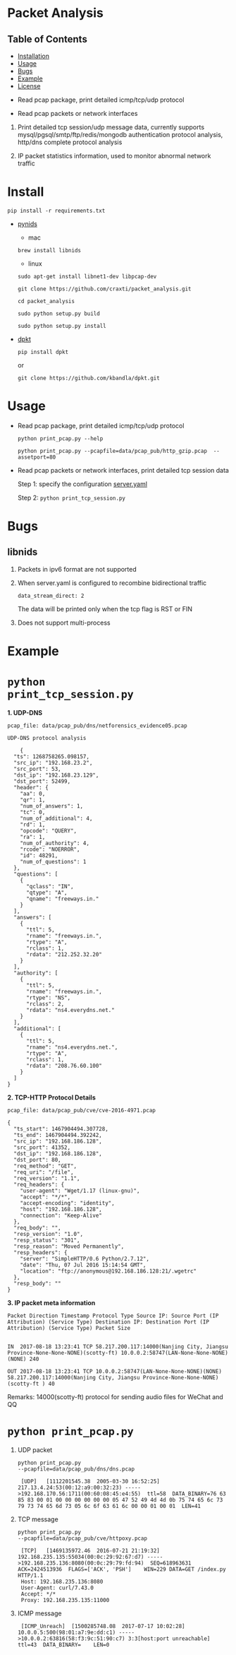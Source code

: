 # Packet Analysis


## Table of Contents

- [Installation](#installation)
- [Usage](#usage)
- [Bugs](#Bugs)
- [Example](#Example)
- [License](#license)

* Read pcap package, print detailed icmp/tcp/udp protocol

* Read pcap packets or network interfaces

 1. Print detailed tcp session/udp message data, currently supports mysql/pgsql/smtp/ftp/redis/mongodb authentication protocol analysis, http/dns complete protocol analysis

 2. IP packet statistics information, used to monitor abnormal network traffic






# Install

 `pip install -r requirements.txt`


* [pynids](https://github.com/craxti/packet_analysis.git)

   * mac

   `brew install libnids`

   * linux

   `sudo apt-get install libnet1-dev libpcap-dev`

   `git clone https://github.com/craxti/packet_analysis.git`

   `cd packet_analysis`

   `sudo python setup.py build`

   `sudo python setup.py install`

* [dpkt](http://dpkt.readthedocs.io/en/latest/index.html)

   `pip install dpkt`

   or

   `git clone https://github.com/kbandla/dpkt.git`


# Usage
* Read pcap package, print detailed icmp/tcp/udp protocol


    `python print_pcap.py --help`

    `python print_pcap.py --pcapfile=data/pcap_pub/http_gzip.pcap  --assetport=80`



* Read pcap packets or network interfaces, print detailed tcp session data


   Step 1: specify the configuration
   [server.yaml](etc/server.yaml)


   Step 2:
   `python print_tcp_session.py`



# Bugs
## libnids
1. Packets in ipv6 format are not supported


2. When server.yaml is configured to recombine bidirectional traffic


    `data_stream_direct: 2`

    The data will be printed only when the tcp flag is RST or FIN


3. Does not support multi-process


# Example

<code>python print_tcp_session.py</code>
=====================

<b> 1. UDP-DNS</b>

    pcap_file: data/pcap_pub/dns/netforensics_evidence05.pcap

    UDP-DNS protocol analysis

        {
      "ts": 1268758265.098157,
      "src_ip": "192.168.23.2",
      "src_port": 53,
      "dst_ip": "192.168.23.129",
      "dst_port": 52499,
      "header": {
        "aa": 0,
        "qr": 1,
        "num_of_answers": 1,
        "tc": 0,
        "num_of_additional": 4,
        "rd": 1,
        "opcode": "QUERY",
        "ra": 1,
        "num_of_authority": 4,
        "rcode": "NOERROR",
        "id": 48291,
        "num_of_questions": 1
      },
      "questions": [
        {
          "qclass": "IN",
          "qtype": "A",
          "qname": "freeways.in."
        }
      ],
      "answers": [
        {
          "ttl": 5,
          "rname": "freeways.in.",
          "rtype": "A",
          "rclass": 1,
          "rdata": "212.252.32.20"
        }
      ],
      "authority": [
        {
          "ttl": 5,
          "rname": "freeways.in.",
          "rtype": "NS",
          "rclass": 2,
          "rdata": "ns4.everydns.net."
        }
      ],
      "additional": [
        {
          "ttl": 5,
          "rname": "ns4.everydns.net.",
          "rtype": "A",
          "rclass": 1,
          "rdata": "208.76.60.100"
        }
      ]
    }


<b> 2. TCP-HTTP Protocol Details </b>

    pcap_file: data/pcap_pub/cve/cve-2016-4971.pcap

    {
      "ts_start": 1467904494.307728,
      "ts_end": 1467904494.392242,
      "src_ip": "192.168.186.128",
      "src_port": 41352,
      "dst_ip": "192.168.186.128",
      "dst_port": 80,
      "req_method": "GET",
      "req_uri": "/file",
      "req_version": "1.1",
      "req_headers": {
        "user-agent": "Wget/1.17 (linux-gnu)",
        "accept": "*/*",
        "accept-encoding": "identity",
        "host": "192.168.186.128",
        "connection": "Keep-Alive"
      },
      "req_body": "",
      "resp_version": "1.0",
      "resp_status": "301",
      "resp_reason": "Moved Permanently",
      "resp_headers": {
        "server": "SimpleHTTP/0.6 Python/2.7.12",
        "date": "Thu, 07 Jul 2016 15:14:54 GMT",
        "location": "ftp://anonymous@192.168.186.128:21/.wgetrc"
      },
      "resp_body": ""
    }

<b> 3. IP packet meta information</b>

    Packet Direction Timestamp Protocol Type Source IP: Source Port (IP Attribution) (Service Type) Destination IP: Destination Port (IP Attribution) (Service Type) Packet Size


    IN	2017-08-18 13:23:41 TCP 58.217.200.117:14000(Nanjing City, Jiangsu Province-None-None-NONE)(scotty-ft) 10.0.0.2:58747(LAN-None-None-NONE)(NONE) 240

    OUT 2017-08-18 13:23:41 TCP 10.0.0.2:58747(LAN-None-None-NONE)(NONE) 58.217.200.117:14000(Nanjing City, Jiangsu Province-None-None-NONE)(scotty-ft ) 40


   Remarks: 14000(scotty-ft) protocol for sending audio files for WeChat and QQ


<code>python print_pcap.py</code>
===================

1. UDP packet

   <code>python print_pcap.py --pcapfile=data/pcap_pub/dns/dns.pcap</code>

        [UDP]	[1112201545.38	2005-03-30 16:52:25]	217.13.4.24:53(00:12:a9:00:32:23) ----->192.168.170.56:1711(00:60:08:45:e4:55)	ttl=58	DATA_BINARY=76 63 85 83 00 01 00 00 00 00 00 00 05 47 52 49 4d 4d 0b 75 74 65 6c 73 79 73 74 65 6d 73 05 6c 6f 63 61 6c 00 00 01 00 01	LEN=41

2. TCP message

    <code>python print_pcap.py --pcapfile=data/pcap_pub/cve/httpoxy.pcap</code>

        [TCP]   [1469135972.46  2016-07-21 21:19:32]    192.168.235.135:55034(00:0c:29:92:67:d7) ----->192.168.235.136:8080(00:0c:29:79:fd:94)  SEQ=618963631   ACK=2424513936  FLAGS=['ACK', 'PSH']    WIN=229 DATA=GET /index.py HTTP/1.1
        Host: 192.168.235.136:8080
        User-Agent: curl/7.43.0
        Accept: */*
        Proxy: 192.168.235.135:11000

3. ICMP message


        [ICMP_Unreach]	[1500285748.08	2017-07-17 10:02:28]	10.0.0.5:500(98:01:a7:9e:dd:c1) ----->10.0.0.2:63816(58:f3:9c:51:90:c7)	3:3[host:port unreachable]	ttl=43	DATA_BINARY=	LEN=0
